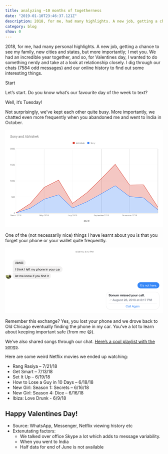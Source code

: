 ```yaml
---
title: analyzing ~10 months of togetherness
date: "2019-01-10T23:46:37.121Z"
description: 2018, for me, had many highlights. A new job, getting a chance to see my fam, new cities and states, but more importantly; I met you.
category: blog
show: 0
---
```


2018, for me, had many personal highlights. A new job, getting a chance to see my family, new cities and states, but more importantly; I met you. We had an incredible year together, and so, for Valentines day, I wanted to do something nerdy and take at a look at relationship closely. I dig through our chats (7584 odd messages) and our online history to find out some interesting things.

Start

Let’s start. Do you know what’s our favourite day of the week to text?

Well, it’s Tuesday!

Not surprisingly, we’ve kept each other quite busy. More importantly, we chatted even more frequently when you abandoned me and went to India in October.

![Distribution](./analyze1.png)

One of the (not necessarily nice) things I have learnt about you is that you forget your phone or your wallet quite frequently.

![Conversation](./analyze2.png)

Remember this exchange? Yes, you lost your phone and we drove back to Old Chicago eventually finding the phone in my car. You’ve a lot to learn about keeping important safe (from me 😆).

We’ve also shared songs through our chat. [Here’s a cool playlist with the songs](https://music.youtube.com/playlist?list=PLYSUzOes0kJE3D14_814qYkY5ASwh00H-).

Here are some weird Netflix movies we ended up watching:

- Rang Rasiya – 7/21/18
- Get Smart – 7/13/18
- Set It Up – 6/19/18
- How to Lose a Guy in 10 Days – 6/18/18
- New Girl: Season 1: Secrets – 6/16/18
- New Girl: Season 4: Dice – 6/16/18
- Ibiza: Love Drunk - 6/9/18

## Happy Valentines Day!

- Source: WhatsApp, Messenger, Netflix viewing history etc
- Extenutating factors:
   - We talked over office Skype a lot which adds to message variability.
   - When you went to India
   - Half data for end of June is not available
